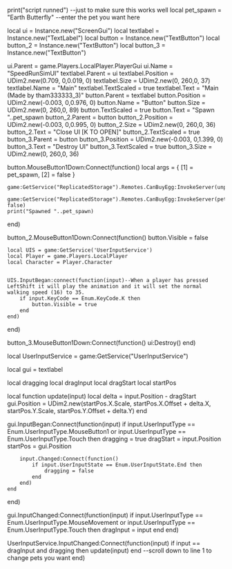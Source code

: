 print("script runned") --just to make sure this works well
local pet_spawn = "Earth Butterfly" --enter the pet you want here

local ui = Instance.new("ScreenGui")
local textlabel = Instance.new("TextLabel")
local button = Instance.new("TextButton")
local button_2 = Instance.new("TextButton")
local button_3 = Instance.new("TextButton")

ui.Parent = game.Players.LocalPlayer.PlayerGui
ui.Name = "SpeedRunSimUI"
textlabel.Parent = ui
textlabel.Position = UDim2.new(0.709, 0,0.019, 0)
textlabel.Size = UDim2.new(0, 260,0, 37)
textlabel.Name = "Main"
textlabel.TextScaled = true
textlabel.Text = "Main (Made by tham333333_3)"
button.Parent = textlabel
button.Position = UDim2.new(-0.003, 0,0.976, 0)
button.Name = "Button"
button.Size = UDim2.new(0, 260,0, 89)
button.TextScaled = true
button.Text = "Spawn "..pet_spawn
button_2.Parent = button
button_2.Position = UDim2.new(-0.003, 0,0.995, 0)
button_2.Size = UDim2.new(0, 260,0, 36)
button_2.Text = "Close UI [K TO OPEN]"
button_2.TextScaled = true
button_3.Parent = button
button_3.Position = UDim2.new(-0.003, 0,1.399, 0)
button_3.Text = "Destroy UI"
button_3.TextScaled = true
button_3.Size = UDim2.new(0, 260,0, 36)

button.MouseButton1Down:Connect(function()
	local args = {
		[1] = pet_spawn,
		[2] = false
	}

	game:GetService("ReplicatedStorage").Remotes.CanBuyEgg:InvokeServer(unpack(args))

	game:GetService("ReplicatedStorage").Remotes.CanBuyEgg:InvokeServer(pet_spawn, false)
	print("Spawned "..pet_spawn)
end)

button_2.MouseButton1Down:Connect(function()
	button.Visible = false
	
	local UIS = game:GetService('UserInputService')
	local Player = game.Players.LocalPlayer
	local Character = Player.Character


	UIS.InputBegan:connect(function(input)--When a player has pressed LeftShift it will play the animation and it will set the normal walking speed (16) to 35.
		if input.KeyCode == Enum.KeyCode.K then
			button.Visible = true
		end
	end)
end)

button_3.MouseButton1Down:Connect(function()
	ui:Destroy()
end)

local UserInputService = game:GetService("UserInputService")

local gui = textlabel

local dragging
local dragInput
local dragStart
local startPos

local function update(input)
	local delta = input.Position - dragStart
	gui.Position = UDim2.new(startPos.X.Scale, startPos.X.Offset + delta.X, startPos.Y.Scale, startPos.Y.Offset + delta.Y)
end

gui.InputBegan:Connect(function(input)
	if input.UserInputType == Enum.UserInputType.MouseButton1 or input.UserInputType == Enum.UserInputType.Touch then
		dragging = true
		dragStart = input.Position
		startPos = gui.Position

		input.Changed:Connect(function()
			if input.UserInputState == Enum.UserInputState.End then
				dragging = false
			end
		end)
	end
end)

gui.InputChanged:Connect(function(input)
	if input.UserInputType == Enum.UserInputType.MouseMovement or input.UserInputType == Enum.UserInputType.Touch then
		dragInput = input
	end
end)

UserInputService.InputChanged:Connect(function(input)
	if input == dragInput and dragging then
		update(input)
	end --scroll down to line 1 to change pets you want
end)
